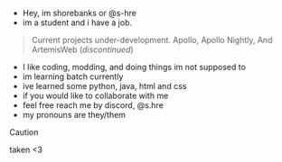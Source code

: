 - Hey, im shorebanks or @s-hre
- im a student and i have a job.
> Current projects under-development.
> Apollo, Apollo Nightly, And ArtemisWeb (_discontinued_)
- I like coding, modding, and doing things im not supposed to
- im learning batch currently
- ive learned some python, java, html and css
- if you would like to collaborate with me
- feel free reach me by discord, @s.hre
- my pronouns are they/them
> [!caution]
>  taken <3

<!---
s-hre/s-hre is a ✨ special ✨ repository because its `README.md` (this file) appears on your GitHub profile.
You can click the Preview link to take a look at your changes.
--->
